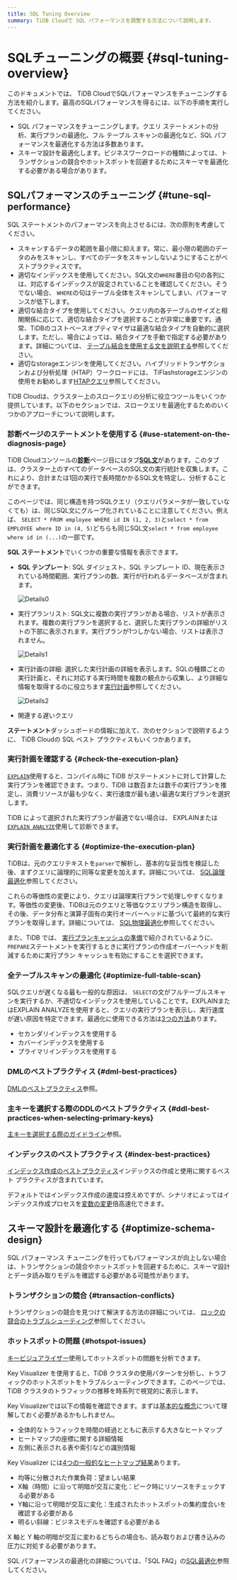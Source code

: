 ```yaml
---
title: SQL Tuning Overview
summary: TiDB Cloudで SQL パフォーマンスを調整する方法について説明します。
---
```


# SQLチューニングの概要 {#sql-tuning-overview}

このドキュメントでは、 TiDB CloudでSQLパフォーマンスをチューニングする方法を紹介します。最高のSQLパフォーマンスを得るには、以下の手順を実行してください。

-   SQL パフォーマンスをチューニングします。クエリ ステートメントの分析、実行プランの最適化、フル テーブル スキャンの最適化など、SQL パフォーマンスを最適化する方法は多数あります。
-   スキーマ設計を最適化します。ビジネスワークロードの種類によっては、トランザクションの競合やホットスポットを回避するためにスキーマを最適化する必要がある場合があります。

## SQLパフォーマンスのチューニング {#tune-sql-performance}

SQL ステートメントのパフォーマンスを向上させるには、次の原則を考慮してください。

-   スキャンするデータの範囲を最小限に抑えます。常に、最小限の範囲のデータのみをスキャンし、すべてのデータをスキャンしないようにすることがベストプラクティスです。
-   適切なインデックスを使用してください。SQL文の`WHERE`番目の句の各列には、対応するインデックスが設定されていることを確認してください。そうでない場合、 `WHERE`の句はテーブル全体をスキャンしてしまい、パフォーマンスが低下します。
-   適切な結合タイプを使用してください。クエリ内の各テーブルのサイズと相関関係に応じて、適切な結合タイプを選択することが非常に重要です。通常、TiDBのコストベースオプティマイザは最適な結合タイプを自動的に選択します。ただし、場合によっては、結合タイプを手動で指定する必要があります。詳細については、 [テーブル結合を使用する文を説明する](/explain-joins.md)参照してください。
-   適切なstorageエンジンを使用してください。ハイブリッドトランザクションおよび分析処理（HTAP）ワークロードには、 TiFlashstorageエンジンの使用をお勧めします[HTAPクエリ](/develop/dev-guide-hybrid-oltp-and-olap-queries.md)参照してください。

TiDB Cloudは、クラスター上のスロークエリの分析に役立つツールをいくつか提供しています。以下のセクションでは、スロークエリを最適化するためのいくつかのアプローチについて説明します。

### 診断ページのステートメントを使用する {#use-statement-on-the-diagnosis-page}

TiDB Cloudコンソールの[**診断**](/tidb-cloud/tune-performance.md#view-the-diagnosis-page)ページ目にはタブ[**SQL文**](/tidb-cloud/tune-performance.md#statement-analysis)があります。このタブは、クラスター上のすべてのデータベースのSQL文の実行統計を収集します。これにより、合計または1回の実行で長時間かかるSQL文を特定し、分析することができます。

このページでは、同じ構造を持つSQLクエリ（クエリパラメータが一致していなくても）は、同じSQL文にグループ化されていることに注意してください。例えば、 `SELECT * FROM employee WHERE id IN (1, 2, 3)`と`select * from EMPLOYEE where ID in (4, 5)`どちらも同じSQL文`select * from employee where id in (...)`の一部です。

**SQL ステートメント**でいくつかの重要な情報を表示できます。

-   **SQL テンプレート**: SQL ダイジェスト、SQL テンプレート ID、現在表示されている時間範囲、実行プランの数、実行が行われるデータベースが含まれます。

    ![Details0](https://docs-download.pingcap.com/media/images/docs/dashboard/dashboard-statement-detail0.png)

-   実行プランリスト: SQL文に複数の実行プランがある場合、リストが表示されます。複数の実行プランを選択すると、選択した実行プランの詳細がリストの下部に表示されます。実行プランが1つしかない場合、リストは表示されません。

    ![Details1](https://docs-download.pingcap.com/media/images/docs/dashboard/dashboard-statement-detail1.png)

-   実行計画の詳細: 選択した実行計画の詳細を表示します。SQLの種類ごとの実行計画と、それに対応する実行時間を複数の観点から収集し、より詳細な情報を取得するのに役立ちます[実行計画](https://docs.pingcap.com/tidb/stable/dashboard-statement-details#execution-plans)参照してください。

    ![Details2](https://docs-download.pingcap.com/media/images/docs/dashboard/dashboard-statement-detail2.png)

-   関連する遅いクエリ

**ステートメント**ダッシュボードの情報に加えて、次のセクションで説明するように、 TiDB Cloudの SQL ベスト プラクティスもいくつかあります。

### 実行計画を確認する {#check-the-execution-plan}

[`EXPLAIN`](/explain-overview.md)使用すると、コンパイル時に TiDB がステートメントに対して計算した実行プランを確認できます。つまり、TiDB は数百または数千の実行プランを推定し、消費リソースが最も少なく、実行速度が最も速い最適な実行プランを選択します。

TiDB によって選択された実行プランが最適でない場合は、 EXPLAINまたは[`EXPLAIN ANALYZE`](/sql-statements/sql-statement-explain-analyze.md)使用して診断できます。

### 実行計画を最適化する {#optimize-the-execution-plan}

TiDBは、元のクエリテキストを`parser`で解析し、基本的な妥当性を検証した後、まずクエリに論理的に同等な変更を加えます。詳細については、 [SQL論理最適化](/sql-logical-optimization.md)参照してください。

これらの等価性の変更により、クエリは論理実行プランで処理しやすくなります。等価性の変更後、TiDBは元のクエリと等価なクエリプラン構造を取得し、その後、データ分布と演算子固有の実行オーバーヘッドに基づいて最終的な実行プランを取得します。詳細については、 [SQL物理最適化](/sql-physical-optimization.md)参照してください。

また、TiDB では、 [実行プランキャッシュの準備](/sql-prepared-plan-cache.md)で紹介されているように、 `PREPARE`ステートメントを実行するときに実行プランの作成オーバーヘッドを削減するために実行プラン キャッシュを有効にすることを選択できます。

### 全テーブルスキャンの最適化 {#optimize-full-table-scan}

SQLクエリが遅くなる最も一般的な原因は、 `SELECT`の文がフルテーブルスキャンを実行するか、不適切なインデックスを使用していることです。EXPLAINまたはEXPLAIN ANALYZEを使用すると、クエリの実行プランを表示し、実行速度が遅い原因を特定できます。最適化に使用できる方法は[3つの方法](/develop/dev-guide-optimize-sql.md)あります。

-   セカンダリインデックスを使用する
-   カバーインデックスを使用する
-   プライマリインデックスを使用する

### DMLのベストプラクティス {#dml-best-practices}

[DMLのベストプラクティス](/develop/dev-guide-optimize-sql-best-practices.md#dml-best-practices)参照。

### 主キーを選択する際のDDLのベストプラクティス {#ddl-best-practices-when-selecting-primary-keys}

[主キーを選択する際のガイドライン](/develop/dev-guide-create-table.md#guidelines-to-follow-when-selecting-primary-key)参照。

### インデックスのベストプラクティス {#index-best-practices}

[インデックス作成のベストプラクティス](/develop/dev-guide-index-best-practice.md)インデックスの作成と使用に関するベスト プラクティスが含まれています。

デフォルトではインデックス作成の速度は控えめですが、シナリオによってはインデックス作成プロセスを[変数の変更](/develop/dev-guide-optimize-sql-best-practices.md#add-index-best-practices)倍高速化できます。

<!--
### Use the slow log memory mapping table

You can query the contents of the slow query log by querying the [INFORMATION_SCHEMA.SLOW_QUERY](/identify-slow-queries.md#memory-mapping-in-slow-log) table, and find the structure in the [`SLOW_QUERY`](/information-schema/information-schema-slow-query.md) table. Using this table, you can perform queries using different fields to find potential problems.

The recommended analysis process for slow queries is as follows.

1. [Identify the performance bottleneck of the query](/analyze-slow-queries.md#identify-the-performance-bottleneck-of-the-query). That is, identify the part of the query process that takes long time.
2. [Analyze system issues](/analyze-slow-queries.md#analyze-system-issues). According to the bottleneck point, combine the monitoring, logging and other information at that time to find the possible causes.
3. [Analyze optimizer issues](/analyze-slow-queries.md#analyze-optimizer-issues). Analyze whether there is a better execution plan.
-->

## スキーマ設計を最適化する {#optimize-schema-design}

SQL パフォーマンス チューニングを行ってもパフォーマンスが向上しない場合は、トランザクションの競合やホットスポットを回避するために、スキーマ設計とデータ読み取りモデルを確認する必要がある可能性があります。

### トランザクションの競合 {#transaction-conflicts}

トランザクションの競合を見つけて解決する方法の詳細については、 [ロックの競合のトラブルシューティング](https://docs.pingcap.com/tidb/stable/troubleshoot-lock-conflicts#troubleshoot-lock-conflicts)参照してください。

### ホットスポットの問題 {#hotspot-issues}

[キービジュアライザー](/tidb-cloud/tune-performance.md#key-visualizer)使用してホットスポットの問題を分析できます。

Key Visualizer を使用すると、TiDB クラスタの使用パターンを分析し、トラフィックのホットスポットをトラブルシューティングできます。このページでは、TiDB クラスタのトラフィックの推移を時系列で視覚的に表示します。

Key Visualizerでは以下の情報を確認できます。まずは[基本的な概念](https://docs.pingcap.com/tidb/stable/dashboard-key-visualizer#basic-concepts)について理解しておく必要があるかもしれません。

-   全体的なトラフィックを時間の経過とともに表示する大きなヒートマップ
-   ヒートマップの座標に関する詳細情報
-   左側に表示される表や索引などの識別情報

Key Visualizer には[4つの一般的なヒートマップ結果](https://docs.pingcap.com/tidb/stable/dashboard-key-visualizer#common-heatmap-types)あります。

-   均等に分散された作業負荷：望ましい結果
-   X軸（時間）に沿って明暗が交互に変化：ピーク時にリソースをチェックする必要がある
-   Y軸に沿って明暗が交互に変化：生成されたホットスポットの集約度合いを確認する必要がある
-   明るい斜線：ビジネスモデルを確認する必要がある

X 軸と Y 軸の明暗が交互に変わるどちらの場合も、読み取りおよび書き込みの圧力に対処する必要があります。

SQL パフォーマンスの最適化の詳細については、「SQL FAQ」の[SQL最適化](https://docs.pingcap.com/tidb/stable/sql-faq#sql-optimization)参照してください。
